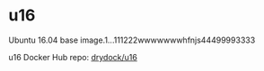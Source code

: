 # u16
Ubuntu 16.04 base image.1...111222wwwwwwwhfnjs44499993333

u16 Docker Hub repo: [drydock/u16](https://hub.docker.com/r/drydock/u16/)
  
